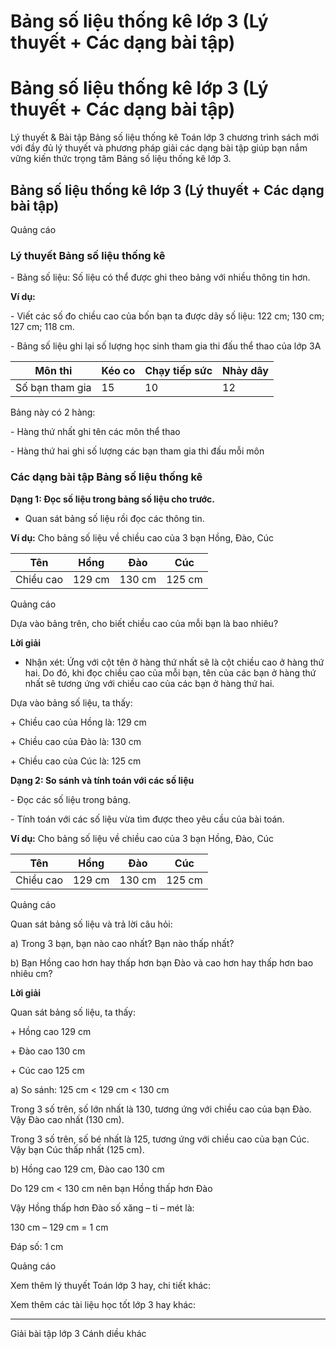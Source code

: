 # Bảng số liệu thống kê lớp 3 (Lý thuyết + Các dạng bài tập)

# Bảng số liệu thống kê lớp 3 (Lý thuyết + Các dạng bài tập)

Lý thuyết & Bài tập Bảng số liệu thống kê Toán lớp 3 chương trình sách mới với đầy đủ lý thuyết và phương pháp giải các dạng bài tập giúp bạn nắm vững kiến thức trọng tâm Bảng số liệu thống kê lớp 3.

## Bảng số liệu thống kê lớp 3 (Lý thuyết + Các dạng bài tập)

Quảng cáo

### Lý thuyết Bảng số liệu thống kê

\- Bảng số liệu: Số liệu có thể được ghi theo bảng với nhiều thông tin hơn. 

**Ví dụ:**

\- Viết các số đo chiều cao của bốn bạn ta được dãy số liệu: 122 cm; 130 cm; 127 cm; 118 cm. 

\- Bảng số liệu ghi lại số lượng học sinh tham gia thi đấu thể thao của lớp 3A

Môn thi |  Kéo co |  Chạy tiếp sức |  Nhảy dây  
---|---|---|---  
Số bạn tham gia |  15 |  10 |  12  
  
Bảng này có 2 hàng: 

\- Hàng thứ nhất ghi tên các môn thể thao 

\- Hàng thứ hai ghi số lượng các bạn tham gia thi đấu mỗi môn 

### Các dạng bài tập Bảng số liệu thống kê

**Dạng 1: Đọc số liệu trong bảng số liệu cho trước.**

- Quan sát bảng số liệu rồi đọc các thông tin. 

**Ví dụ:** Cho bảng số liệu về chiều cao của 3 bạn Hồng, Đào, Cúc

Tên |  Hồng |  Đào |  Cúc  
---|---|---|---  
Chiều cao |  129 cm |  130 cm |  125 cm  
  
Quảng cáo

Dựa vào bảng trên, cho biết chiều cao của mỗi bạn là bao nhiêu?

**Lời giải**

* Nhận xét: Ứng với cột tên ở hàng thứ nhất sẽ là cột chiều cao ở hàng thứ hai. Do đó, khi đọc chiều cao của mỗi bạn, tên của các bạn ở hàng thứ nhất sẽ tương ứng với chiều cao của các bạn ở hàng thứ hai.

Dựa vào bảng số liệu, ta thấy:

\+ Chiều cao của Hồng là: 129 cm

\+ Chiều cao của Đào là: 130 cm

\+ Chiều cao của Cúc là: 125 cm

**Dạng 2: So sánh và tính toán với các số liệu**

\- Đọc các số liệu trong bảng. 

\- Tính toán với các số liệu vừa tìm được theo yêu cầu của bài toán. 

**Ví dụ:** Cho bảng số liệu về chiều cao của 3 bạn Hồng, Đào, Cúc

Tên |  Hồng |  Đào |  Cúc  
---|---|---|---  
Chiều cao |  129 cm |  130 cm |  125 cm  
  
Quảng cáo

Quan sát bảng số liệu và trả lời câu hỏi:

a) Trong 3 bạn, bạn nào cao nhất? Bạn nào thấp nhất?

b) Bạn Hồng cao hơn hay thấp hơn bạn Đào và cao hơn hay thấp hơn bao nhiêu cm?

**Lời giải**

Quan sát bảng số liệu, ta thấy:

\+ Hồng cao 129 cm

\+ Đào cao 130 cm

\+ Cúc cao 125 cm

a) So sánh: 125 cm < 129 cm < 130 cm

Trong 3 số trên, số lớn nhất là 130, tương ứng với chiều cao của bạn Đào. Vậy Đào cao nhất (130 cm).

Trong 3 số trên, số bé nhất là 125, tương ứng với chiều cao của bạn Cúc. Vậy bạn Cúc thấp nhất (125 cm).

b) Hồng cao 129 cm, Đào cao 130 cm

Do 129 cm < 130 cm nên bạn Hồng thấp hơn Đào

Vậy Hồng thấp hơn Đào số xăng – ti – mét là:

130 cm – 129 cm = 1 cm

Đáp số: 1 cm 

Quảng cáo

Xem thêm lý thuyết Toán lớp 3 hay, chi tiết khác:

Xem thêm các tài liệu học tốt lớp 3 hay khác:

* * *

Giải bài tập lớp 3 Cánh diều khác
